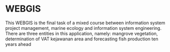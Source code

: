 # WEBGIS
This WEBGIS is the final task of a mixed course between information system project management, marine ecology and information system engineering. There are three entities in this application, namely: mangrove vegetation, determination of VAT kejawanan area and forecasting fish production ten years ahead
